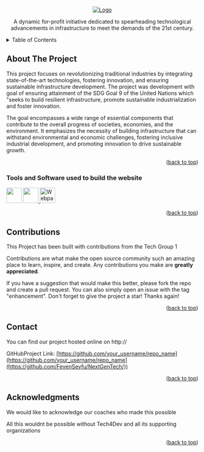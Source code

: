 <a name="readme-top"></a>

<br />
<div align="center">
  <a href="https://github.com/othneildrew/Best-README-Template">
    <img src="./header_files/Logo(1).png" alt="Logo">
  </a>

A dynamic for-profit initiative dedicated to spearheading technological advancements in infrastructure to meet the demands of the 21st century.
</div>

<!-- TABLE OF CONTENTS -->
<details>
  <summary>Table of Contents</summary>
  <ol>
    <li>
      <a href="#about-the-project">About The Project</a>
      <ul>
        <li><a href="#built-with">Software and Tools Used</a></li>
      </ul>
    </li>
    <li><a href="#contributions">Contributions</a></li>
    <li><a href="#contact">Contact</a></li>
    <li><a href="#acknowledgments">Acknowledgments</a></li>
  </ol>
</details>

## About The Project

This project focuses on revolutionizing traditional industries by integrating state-of-the-art technologies, fostering innovation, and ensuring sustainable infrastructure development. The project was development with goal of ensuring attainment of the SDG Goal 9 of the United Nations which "seeks to build resilient infrastructure, promote sustainable industrialization and foster innovation.

The goal encompasses a wide range of essential components that contribute to the overall progress of societies, economies, and the environment. It emphasizes the necessity of building infrastructure that can withstand environmental and economic challenges, fostering inclusive industrial development, and promoting innovation to drive sustainable growth.

<p align="right">(<a href="#readme-top">back to top</a>)</p>

### Tools and Software used to build the website

<div align="left">
  <img width="40" height="40" src="https://www.w3.org/html/logo/downloads/HTML5_Badge.svg">
  <a href="https://github.com/webpack/webpack">
    <img width="40" height="40"
      src="https://webpack.js.org/assets/icon-square-big.svg">
        <img width="40" height="40" title="Webpack Plugin" src="http://michael-ciniawsky.github.io/postcss-load-plugins/logo.svg">

  </a>
  <div>
 

<p align="right">(<a href="#readme-top">back to top</a>)</p>

## Contributions 

This Project has been built with contributions from the Tech Group 1

Contributions are what make the open source community such an amazing place to learn, inspire, and create. Any contributions you make are **greatly appreciated**.

If you have a suggestion that would make this better, please fork the repo and create a pull request. You can also simply open an issue with the tag "enhancement".
Don't forget to give the project a star! Thanks again!

<p align="right">(<a href="#readme-top">back to top</a>)</p>


## Contact

You can find our project hosted online on http://

GitHubProject Link: [https://github.com/your_username/repo_name](https://github.com/your_username/repo_name](https://github.com/FevenSeyfu/NextGenTech/))

<p align="right">(<a href="#readme-top">back to top</a>)</p>


## Acknowledgments
We would like to acknowledge our coaches who made this possible

All this wouldnt be possible without Tech4Dev and all its supporting organizations

<p align="right">(<a href="#readme-top">back to top</a>)</p>




